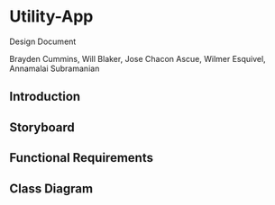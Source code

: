 # Utility-App
Design Document  
  
Brayden Cummins, Will Blaker, Jose Chacon Ascue, Wilmer Esquivel, Annamalai Subramanian

## Introduction

## Storyboard

## Functional Requirements

## Class Diagram
